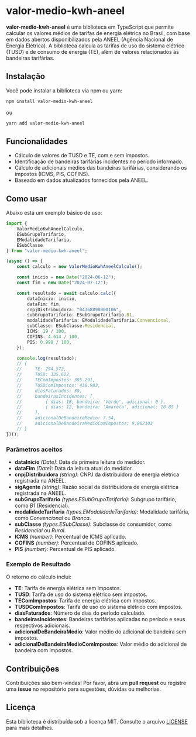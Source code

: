 # valor-medio-kwh-aneel

**valor-medio-kwh-aneel** é uma biblioteca em TypeScript que permite calcular os valores médios de tarifas de energia elétrica no Brasil, com base em dados abertos disponibilizados pela ANEEL (Agência Nacional de Energia Elétrica). A biblioteca calcula as tarifas de uso do sistema elétrico (TUSD) e de consumo de energia (TE), além de valores relacionados às bandeiras tarifárias.

## **Instalação**

Você pode instalar a biblioteca via npm ou yarn:

```bash
npm install valor-medio-kwh-aneel
```

ou 

```bash
yarn add valor-medio-kwh-aneel
```

## **Funcionalidades**

- Cálculo de valores de TUSD e TE, com e sem impostos.
- Identificação de bandeiras tarifárias incidentes no período informado.
- Cálculo de adicionais médios das bandeiras tarifárias, considerando os impostos (ICMS, PIS, COFINS).
- Baseado em dados atualizados fornecidos pela ANEEL.

## **Como usar**

Abaixo está um exemplo básico de uso:

```typescript
import { 
    ValorMedioKwhAneelCalculo, 
    ESubGrupoTarifario, 
    EModalidadeTarifaria, 
    ESubClasse 
} from "valor-medio-kwh-aneel";

(async () => {
    const calculo = new ValorMedioKwhAneelCalculo();

    const inicio = new Date("2024-06-12");
    const fim = new Date("2024-07-12");

    const resultado = await calculo.calc({
        dataInicio: inicio,
        dataFim: fim,
        cnpjDistribuidora: "04368898000106",
        subGrupoTarifario: ESubGrupoTarifario.B1,
        modalidadeTarifaria: EModalidadeTarifaria.Convencional,
        subClasse: ESubClasse.Residencial,
        ICMS: 19 / 100,
        COFINS: 4.614 / 100,
        PIS: 0.998 / 100,
    });

    console.log(resultado);
    // {
    //     TE: 294.572,
    //     TUSD: 335.622,
    //     TEComImpostos: 385.291,
    //     TUSDComImpostos: 438.983,
    //     diasFaturados: 30,
    //     bandeirasIncidentes: [
    //         { dias: 18, bandeira: 'Verde', adicional: 0 },
    //         { dias: 12, bandeira: 'Amarela', adicional: 18.85 }
    //     ],
    //     adicionalDeBandeiraMedio: 7.54,
    //     adicionalDeBandeiraMedioComImpostos: 9.862103
    // }
})();
```

### **Parâmetros aceitos**

- **dataInicio** *(Date)*: Data da primeira leitura do medidor.
- **dataFim** *(Date)*: Data da leitura atual do medidor.
- **cnpjDistribuidora** *(string)*: CNPJ da distribuidora de energia elétrica registrada na ANEEL.
- **sigAgente** *(string)*: Razão social da distribuidora de energia elétrica registrada na ANEEL.
- **subGrupoTarifario** *(types.ESubGrupoTarifario)*: Subgrupo tarifário, como *B1* (Residencial).
- **modalidadeTarifaria** *(types.EModalidadeTarifaria)*: Modalidade tarifária, como *Convencional* ou *Branca*.
- **subClasse** *(types.ESubClasse)*: Subclasse do consumidor, como *Residencial* ou *Rural*.
- **ICMS** *(number)*: Percentual de ICMS aplicado.
- **COFINS** *(number)*: Percentual de COFINS aplicado.
- **PIS** *(number)*: Percentual de PIS aplicado.

### **Exemplo de Resultado**

O retorno do cálculo inclui:

- **TE**: Tarifa de energia elétrica sem impostos.
- **TUSD**: Tarifa de uso do sistema elétrico sem impostos.
- **TEComImpostos**: Tarifa de energia elétrica com impostos.
- **TUSDComImpostos**: Tarifa de uso do sistema elétrico com impostos.
- **diasFaturados**: Número de dias do período calculado.
- **bandeirasIncidentes**: Bandeiras tarifárias aplicadas no período e seus respectivos adicionais.
- **adicionalDeBandeiraMedio**: Valor médio do adicional de bandeira sem impostos.
- **adicionalDeBandeiraMedioComImpostos**: Valor médio do adicional de bandeira com impostos.

## **Contribuições**

Contribuições são bem-vindas! Por favor, abra um **pull request** ou registre uma **issue** no repositório para sugestões, dúvidas ou melhorias.

## **Licença**

Esta biblioteca é distribuída sob a licença MIT. Consulte o arquivo [LICENSE](LICENSE) para mais detalhes.
